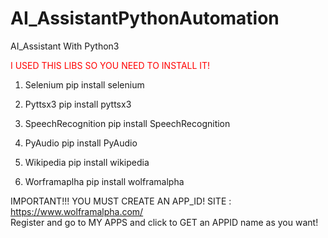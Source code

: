 # AI_AssistantPythonAutomation
AI_Assistant With Python3


<font color="red">I USED THIS LIBS SO YOU NEED TO INSTALL IT!</font>
1. Selenium
pip install selenium

2. Pyttsx3
pip install pyttsx3

3. SpeechRecognition
pip install SpeechRecognition

4. PyAudio
pip install PyAudio

5. Wikipedia
pip install wikipedia

6. Worframaplha
pip install wolframalpha

IMPORTANT!!! YOU MUST CREATE AN APP_ID! 
SITE : https://www.wolframalpha.com/ <br>
Register and go to MY APPS  and click to GET an APPID name as you want!
